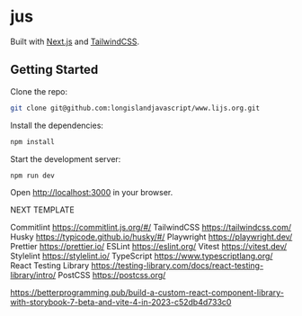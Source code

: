 
# jus


Built with [Next.js](https://nextjs.org/) and [TailwindCSS](https://tailwindcss.com/). 


## Getting Started

Clone the repo:
```bash
git clone git@github.com:longislandjavascript/www.lijs.org.git
```

Install the dependencies:
```bash
npm install
```

Start the development server:
```bash
npm run dev
```

Open [http://localhost:3000](http://localhost:3000) in your browser.


NEXT TEMPLATE

Commitlint
https://commitlint.js.org/#/
TailwindCSS
https://tailwindcss.com/
Husky
https://typicode.github.io/husky/#/
Playwright
https://playwright.dev/
Prettier
https://prettier.io/
ESLint
https://eslint.org/
Vitest
https://vitest.dev/
Stylelint
https://stylelint.io/ 
TypeScript
https://www.typescriptlang.org/ 
React Testing Library
https://testing-library.com/docs/react-testing-library/intro/ 
PostCSS
https://postcss.org/



https://betterprogramming.pub/build-a-custom-react-component-library-with-storybook-7-beta-and-vite-4-in-2023-c52db4d733c0

